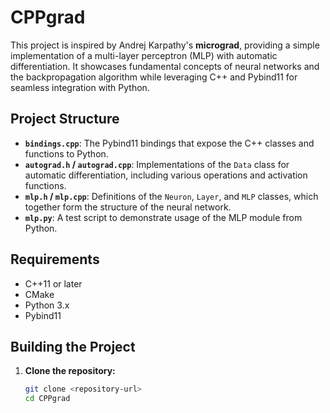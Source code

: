 # CPPgrad

This project is inspired by Andrej Karpathy's **micrograd**, providing a simple implementation of a multi-layer perceptron (MLP) with automatic differentiation. It showcases fundamental concepts of neural networks and the backpropagation algorithm while leveraging C++ and Pybind11 for seamless integration with Python.

## Project Structure

- **`bindings.cpp`**: The Pybind11 bindings that expose the C++ classes and functions to Python.
- **`autograd.h` / `autograd.cpp`**: Implementations of the `Data` class for automatic differentiation, including various operations and activation functions.
- **`mlp.h` / `mlp.cpp`**: Definitions of the `Neuron`, `Layer`, and `MLP` classes, which together form the structure of the neural network.
- **`mlp.py`**: A test script to demonstrate usage of the MLP module from Python.

## Requirements

- C++11 or later
- CMake
- Python 3.x
- Pybind11

## Building the Project

1. **Clone the repository:**
   ```bash
   git clone <repository-url>
   cd CPPgrad
